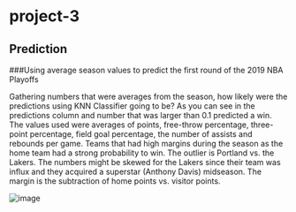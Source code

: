 # project-3

## Prediction

###Using average season values to predict the first round of the 2019 NBA Playoffs

Gathering numbers that were averages from the season, how likely were the predictions using KNN Classifier going to be?   As you can see in the predictions column and number that was larger than 0.1 predicted a win.  The values used were averages of points, free-throw percentage, three-point percentage, field goal percentage, the number of assists and rebounds per game.  Teams that had high margins during the season as the home team had a strong probability to win.  The outlier is Portland vs. the Lakers.  The numbers might be skewed for the Lakers since their team was influx and they acquired a superstar (Anthony Davis) midseason.   The margin is the subtraction of home points vs. visitor points.

![image](https://github.com/firedynasty/project-3/blob/main/Images/playoffs_prediction_2020.jpg)
